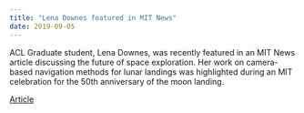 ```yaml
---
title: "Lena Downes featured in MIT News"
date: 2019-09-05
---
```


ACL Graduate student, Lena Downes, was recently featured in an MIT News article discussing the future of space exploration. Her work on camera-based navigation methods for lunar landings was highlighted during an MIT celebration for the 50th anniversary of the moon landing.

[Article](http://news.mit.edu/2019/taking-next-giant-leaps-0905)
